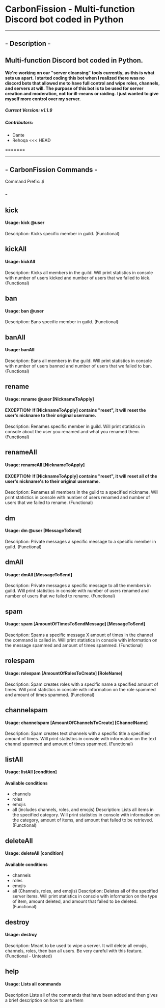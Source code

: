 # CarbonFission - Multi-function Discord bot coded in Python
----------------------
## - Description -
## Multi-function Discord bot coded in Python. 
#### We're working on our "server cleansing" tools currently, as this is what sets us apart. I started coding this bot when I realized there was no discord bots that allowed me to have full control and wipe roles, channels, and servers at will. The purpose of this bot is to be used for server creation and moderation, not for ill-means or raiding. I just wanted to give myself more control over my server.
##### Current Version: v1.1.9
##### Contributors: 
 - Dante 
 - Rehoqa <<< HEAD

=======

----------------------

## - CarbonFission Commands -
Command Prefix: *$*

### - 

## kick
#### Usage: kick @user
Description: Kicks specific member in guild. (Functional) 

## kickAll
#### Usage: kickAll
Description: Kicks all members in the guild. Will print statistics in console with number of users kicked and number of users that we failed to kick. (Functional) 

## ban
#### Usage: ban @user
Description: Bans specific member in guild. (Functional) 

## banAll
#### Usage: banAll
Description: Bans all members in the guild. Will print statistics in console with number of users banned and number of users that we failed to ban. (Functional) 

## rename
#### Usage: rename @user [NicknameToApply]
#### EXCEPTION: If [NicknameToApply] contains "reset", it will reset the user's nickname to their original username.
Description: Renames specific member in guild. Will print statistics in console about the user you renamed and what you renamed them. (Functional) 

## renameAll
#### Usage: renameAll [NicknameToApply]
#### EXCEPTION: If [NicknameToApply] contains "reset", it will reset all of the user's nickname's to their original username.
Description: Renames all members in the guild to a specified nickname. Will print statistics in console with number of users renamed and number of users that we failed to rename. (Functional) 

## dm
#### Usage: dm @user [MessageToSend]
Description: Private messages a specific message to a specific member in guild. (Functional) 

## dmAll
#### Usage: dmAll [MessageToSend]
Description: Private messages a specific message to all the members in guild. Will print statistics in console with number of users renamed and number of users that we failed to rename. (Functional) 

## spam
#### Usage: spam [AmountOfTimesToSendMessage] [MessageToSend]
Description: Spams a specific message X amount of times in the channel the command is called in. Will print statistics in console with information on the message spammed and amount of times spammed. (Functional) 

## rolespam
#### Usage: rolespam [AmountOfRolesToCreate] [RoleName]
Description: Spam creates roles with a specific name a specified amount of times. Will print statistics in console with information on the role spammed and amount of times spammed. (Functional) 

## channelspam
#### Usage: channelspam [AmountOfChannelsToCreate] [ChannelName]
Description: Spam creates text channels with a specific title a specified amount of times. Will print statistics in console with information on the text channel spammed and amount of times spammed. (Functional) 

## listAll
#### Usage: listAll [condition]
#### Available conditions
 - channels
 - roles
 - emojis
 - all (includes channels, roles, and emojis)
Description: Lists all items in the specified category. Will print statistics in console with information on the category, amount of items, and amount that failed to be retrieved. (Functional) 

## deleteAll
#### Usage: deleteAll [condition]
#### Available conditions
 - channels
 - roles
 - emojis
 - all (Channels, roles, and emojis)
Description: Deletes all of the specified server items. Will print statistics in console with information on the type of item, amount deleted, and amount that failed to be deleted. (Functional) 

## destroy
#### Usage: destroy
Description: Meant to be used to wipe a server. It will delete all emojis, channels, roles, then ban all users. Be very careful with this feature. (Functional - Untested) 

## help
#### Usage: Lists all commands
Description Lists all of the commands that have been added and then gives a brief description on how to use them
